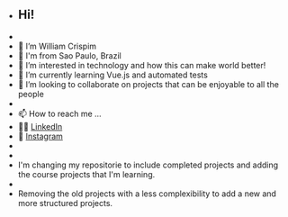 - ## Hi!
-  
- 👋 I’m William Crispim
- 📍  I'm from Sao Paulo, Brazil
- 👀 I’m interested in technology and how this can make world better!
- 🌱 I’m currently learning Vue.js and automated tests
- 💞️ I’m looking to collaborate on projects that can be enjoyable to all the people
-
- 📫 How to reach me ...
- 🤝🏼 [LinkedIn](linkedin.com/in/crispimwilliam)
- 📸 [Instagram](instagram.com/willcrispim)
-
-
- I'm changing my repositorie to include completed projects and adding the course projects that I'm learning.
- 
- Removing the old projects with a less complexibility to add a new and more structured projects.
